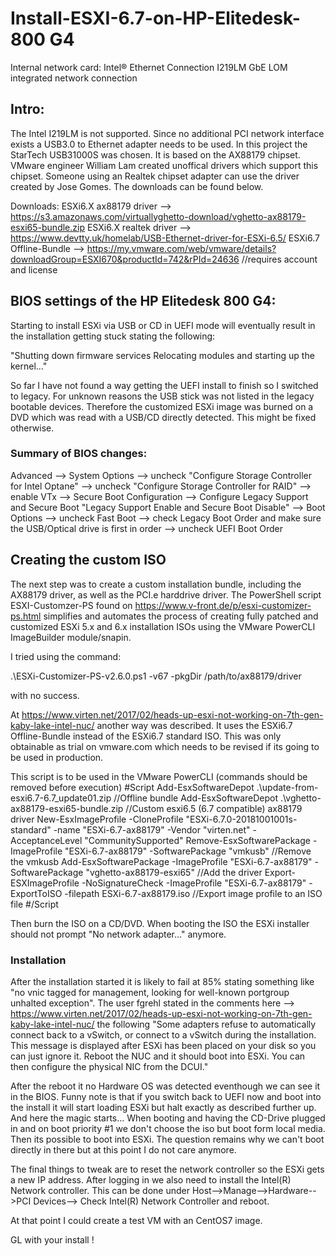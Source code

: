 # Install-ESXI-6.7-on-HP-Elitedesk-800 G4

Internal network card: Intel® Ethernet Connection I219LM GbE LOM integrated network connection

## Intro:
The Intel I219LM is not supported. Since no additional PCI network interface exists a USB3.0 to Ethernet 
adapter needs to be used. In this project the StarTech USB31000S was chosen. It is based on the AX88179 chipset.
VMware engineer William Lam created unoffical drivers which support this chipset. Someone using an Realtek chipset adapter can use the driver created by Jose Gomes. The downloads can be found below.

Downloads:
ESXi6.X ax88179 driver --> https://s3.amazonaws.com/virtuallyghetto-download/vghetto-ax88179-esxi65-bundle.zip
ESXi6.X realtek driver --> https://www.devtty.uk/homelab/USB-Ethernet-driver-for-ESXi-6.5/
ESXi6.7 Offline-Bundle --> https://my.vmware.com/web/vmware/details?downloadGroup=ESXI670&productId=742&rPId=24636 //requires account and license

## BIOS settings of the HP Elitedesk 800 G4:

Starting to install ESXi via USB or CD in UEFI mode will eventually result in the installation getting stuck stating the following:

"Shutting down firmware services
Relocating modules and starting up the kernel…"

So far I have not found a way getting the UEFI install to finish so I switched to legacy.
For unknown reasons the USB stick was not listed in the legacy bootable devices. Therefore the customized ESXi image was burned on a DVD which was read with a USB/CD directly detected. This might be fixed otherwise.

### Summary of BIOS changes:

Advanced --> System Options
		 --> uncheck "Configure Storage Controller for Intel Optane"
		 --> uncheck "Configure Storage Controller for RAID"
		 --> enable VTx
	 --> Secure Boot Configuration
		 --> Configure Legacy Support and Secure Boot "Legacy Support Enable and Secure Boot Disable" 
	 --> Boot Options
		 --> uncheck Fast Boot
		 --> check Legacy Boot Order and make sure the USB/Optical drive is first in order
		 --> uncheck UEFI Boot Order

## Creating the custom ISO
The next step was to create a custom installation bundle, including the AX88179 driver, as well as the PCI.e harddrive driver.
The PowerShell script ESXI-Customzer-PS found on https://www.v-front.de/p/esxi-customizer-ps.html 
simplifies and automates the process of creating fully patched and customized ESXi 5.x and 6.x installation 
ISOs using the VMware PowerCLI ImageBuilder module/snapin.

I tried using the command:

.\ESXi-Customizer-PS-v2.6.0.ps1 -v67 -pkgDir /path/to/ax88179/driver

with no success.

At https://www.virten.net/2017/02/heads-up-esxi-not-working-on-7th-gen-kaby-lake-intel-nuc/ another way was described.
It uses the ESXi6.7 Offline-Bundle instead of the ESXi6.7 standard ISO. This was only obtainable as
trial on vmware.com which needs to be revised if its going to be used in production.

This script is to be used in the VMware PowerCLI (commands should be removed before execution)
#Script
Add-EsxSoftwareDepot .\update-from-esxi6.7-6.7_update01.zip   //Offline bundle
Add-EsxSoftwareDepot .\vghetto-ax88179-esxi65-bundle.zip      //Custom esxi6.5 (6.7 compatible) ax88179 driver
New-EsxImageProfile -CloneProfile "ESXi-6.7.0-20181001001s-standard" -name "ESXi-6.7-ax88179" -Vendor "virten.net" -AcceptanceLevel "CommunitySupported"
Remove-EsxSoftwarePackage -ImageProfile "ESXi-6.7-ax88179" -SoftwarePackage "vmkusb"  //Remove the vmkusb
Add-EsxSoftwarePackage -ImageProfile "ESXi-6.7-ax88179" -SoftwarePackage "vghetto-ax88179-esxi65" //Add the driver
Export-ESXImageProfile -NoSignatureCheck -ImageProfile "ESXi-6.7-ax88179" -ExportToISO -filepath ESXi-6.7-ax88179.iso //Export image profile to an ISO file
#/Script

Then burn the ISO on a CD/DVD.
When booting the ISO the ESXi installer should not prompt "No network adapter..." anymore.

### Installation
After the installation started it is likely to fail at 85% stating something like "no vnic tagged for management, looking for well-known portgroup
unhalted exception".
The user fgrehl stated in the comments here --> https://www.virten.net/2017/02/heads-up-esxi-not-working-on-7th-gen-kaby-lake-intel-nuc/ the following
"Some adapters refuse to automatically connect back to a vSwitch, or connect to a vSwitch during the installation.
This message is displayed after ESXi has been placed on your disk so you can just ignore it. Reboot the NUC and it should boot into ESXi. You can then configure the physical NIC from the DCUI."

After the reboot it no Hardware OS was detected eventhough we can see it in the BIOS. 
Funny note is that if you switch back to UEFI now and boot into the install it will start loading ESXi but halt exactly as described further up.
And here the magic starts...
When booting and having the CD-Drive plugged in and on boot priority #1 we don't choose the iso but boot form local media.
Then its possible to boot into ESXi. The question remains why we can't boot directly in there but at this point I do not care anymore.

The final things to tweak are to reset the network controller so the ESXi gets a new IP address. After logging in we also need to install the Intel(R) Network controller. This can be done under Host-->Manage-->Hardware-->PCI Devices--> Check Intel(R) Network
Controller and reboot.

At that point I could create a test VM with an CentOS7 image.

GL with your install !
 

